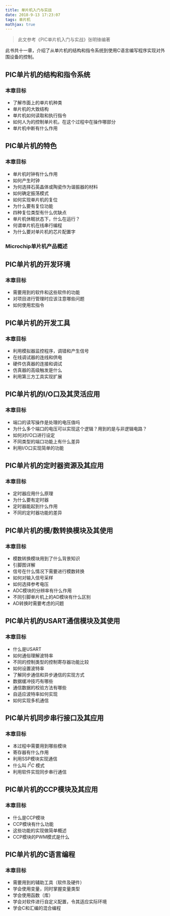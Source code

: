 ```yaml
---
title: 单片机入门与实战
date: 2018-9-13 17:23:07
tags: 单片机
mathjax: true
---
```


> 此文参考《PIC单片机入门与实战》张明锋编著

此书共十一章，介绍了从单片机的结构和指令系统到使用C语言编写程序实现对外围设备的控制。

## PIC单片机的结构和指令系统

### 本章目标

- 了解市面上的单片机种类
- 单片机的大致结构
- 单片机如何读取和执行指令
- 如何人为的控制单片机，在这个过程中在操作哪部分
- 单片机中断有什么作用

## PIC单片机的特色

### 本章目标

- 单片机时钟有什么作用
- 如何产生时钟
- 为何选择石英晶体或陶瓷作为谐振器的材料
- 如何确定振荡模式
- 如何实现单片机的复位
- 为什么要有复位功能
- 四种复位类型有什么优缺点
- 单片机休眠状态下，什么在运行？
- 何谓单片机在线串行编程
- 为什么要对单片机的芯片配置字

### Microchip单片机产品概述




## PIC单片机的开发环境

### 本章目标

- 需要用到的软件和这些软件的功能
- 对项目进行管理时应该注意哪些问题
- 如何使用宏指令

## PIC单片机的开发工具

### 本章目标

- 利用模拟器监控程序，调错和产生信号
- 在线调试器的连线和供电
- 硬件仿真器的连接和调试
- 仿真器的高级触发是什么
- 利用第三方工具实现扩展

## PIC单片机的I/O口及其灵活应用

### 本章目标

- 端口的读写操作是处理的电压值吗
- 为什么多个端口的电压可以实现这个逻辑？用到的是与非逻辑电路？
- 如何对I/O口进行设定
- 不同类型的端口功能上有什么差异
- 利用I/O口实现简单的功能

## PIC单片机的定时器资源及其应用

### 本章目标

- 定时器应用什么原理
- 为什么要有定时器
- 定时器能起到什么作用
- 不同的定时器功能的差异

## PIC单片机的模/数转换模块及其使用

### 本章目标

- 模数转换模块用到了什么背景知识
- 引脚图详解
- 信号在什么情况下需要进行模数转换
- 如何对输入信号采样
- 如何选择参考电压
- ADC模块的分辨率有什么作用
- 不同引脚单片机上的AD模块有什么区别
- AD转换时需要考虑的问题

## PIC单片机的USART通信模块及其使用

### 本章目标

- 什么是USART
- 如何通俗理解波特率
- 不同的控制类型的控制寄存器功能比较
- 如何设置波特率
- 了解同步通信和异步通信的实现方式
- 数据缓冲技巧有哪些
- 通信数据的校验方法有哪些
- 自适应波特率如何实现
- 如何实现多机通信

## PIC单片机同步串行接口及其应用

### 本章目标

- 本过程中需要用到哪些模块
- 寄存器有什么作用
- 利用SSP模块实现通信
- 什么叫 $I^2C$ 模式
- 利用软件实现同步串行通信

## PIC单片机的CCP模块及其应用

### 本章目标

- 什么是CCP模块
- CCP模块有什么功能
- 这些功能的实现做简单概述
- CCP模块的PWM模式是什么

## PIC单片机的C语言编程

### 本章目标

- 需要用到的辅助工具（软件及硬件）
- 学会使用变量，同时掌握变量类型
- 学会使用函数（库）
- 学会对软件进行自定义配置，令其适应实际环境
- 学会C和汇编的混合编程
